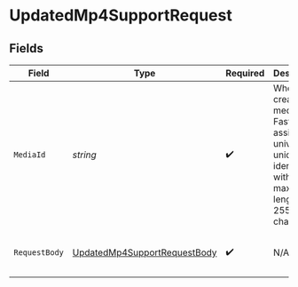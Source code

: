# UpdatedMp4SupportRequest


## Fields

| Field                                                                                                              | Type                                                                                                               | Required                                                                                                           | Description                                                                                                        | Example                                                                                                            |
| ------------------------------------------------------------------------------------------------------------------ | ------------------------------------------------------------------------------------------------------------------ | ------------------------------------------------------------------------------------------------------------------ | ------------------------------------------------------------------------------------------------------------------ | ------------------------------------------------------------------------------------------------------------------ |
| `MediaId`                                                                                                          | *string*                                                                                                           | :heavy_check_mark:                                                                                                 | When creating the media, FastPix assigns a universally unique identifier with a maximum length of 255 characters.<br/> | 4fa85f64-5717-4562-b3fc-2c963f66afa6                                                                               |
| `RequestBody`                                                                                                      | [UpdatedMp4SupportRequestBody](../../Models/Requests/UpdatedMp4SupportRequestBody.md)                              | :heavy_check_mark:                                                                                                 | N/A                                                                                                                | {<br/>"mp4Support": "capped_4k"<br/>}                                                                              |